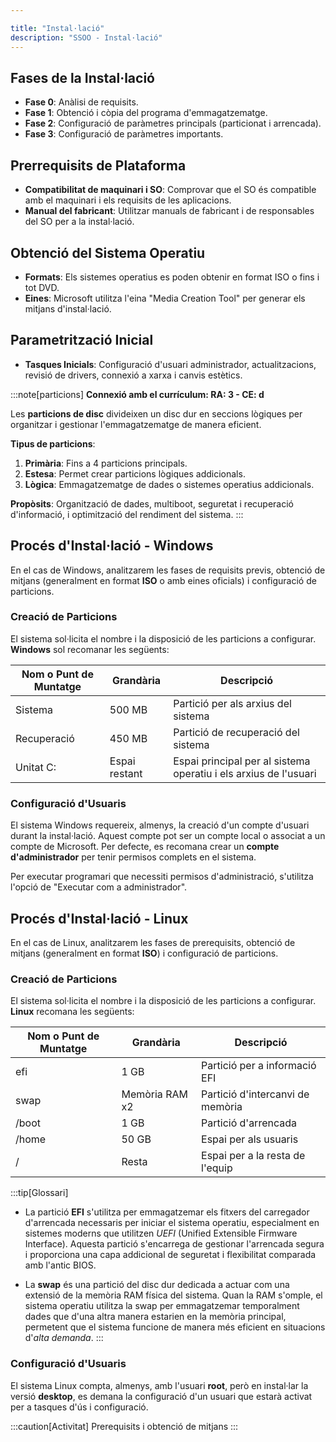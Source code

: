 ```yaml
---

title: "Instal·lació"  
description: "SSOO - Instal·lació"  
---
```


## Fases de la Instal·lació
- **Fase 0**: Anàlisi de requisits.
- **Fase 1**: Obtenció i còpia del programa d'emmagatzematge.
- **Fase 2**: Configuració de paràmetres principals (particionat i arrencada).
- **Fase 3**: Configuració de paràmetres importants.

## Prerrequisits de Plataforma
- **Compatibilitat de maquinari i SO**: Comprovar que el SO és compatible amb el maquinari i els requisits de les aplicacions.
- **Manual del fabricant**: Utilitzar manuals de fabricant i de responsables del SO per a la instal·lació.

## Obtenció del Sistema Operatiu
- **Formats**: Els sistemes operatius es poden obtenir en format ISO o fins i tot DVD.
- **Eines**: Microsoft utilitza l'eina "Media Creation Tool" per generar els mitjans d'instal·lació.

## Parametrització Inicial
- **Tasques Inicials**: Configuració d'usuari administrador, actualitzacions, revisió de drivers, connexió a xarxa i canvis estètics.

:::note[particions]
**Connexió amb el currículum: RA: 3 - CE: d**

Les **particions de disc** divideixen un disc dur en seccions lògiques per organitzar i gestionar l'emmagatzematge de manera eficient. 

**Tipus de particions**:  
1. **Primària**: Fins a 4 particions principals.
2. **Estesa**: Permet crear particions lògiques addicionals.
3. **Lògica**: Emmagatzematge de dades o sistemes operatius addicionals.

**Propòsits**: Organització de dades, multiboot, seguretat i recuperació d'informació, i optimització del rendiment del sistema.
:::

## Procés d'Instal·lació - Windows

En el cas de Windows, analitzarem les fases de requisits previs, obtenció de mitjans (generalment en format **ISO** o amb eines oficials) i configuració de particions.

### Creació de Particions
El sistema sol·licita el nombre i la disposició de les particions a configurar. **Windows** sol recomanar les següents:

| Nom o Punt de Muntatge  | Grandària        | Descripció                            |
|-------------------------|------------------|---------------------------------------|
| Sistema                 | 500 MB           | Partició per als arxius del sistema   |
| Recuperació             | 450 MB           | Partició de recuperació del sistema   |
| Unitat C:               | Espai restant    | Espai principal per al sistema operatiu i els arxius de l'usuari |

### Configuració d'Usuaris
El sistema Windows requereix, almenys, la creació d'un compte d'usuari durant la instal·lació. Aquest compte pot ser un compte local o associat a un compte de Microsoft. Per defecte, es recomana crear un **compte d'administrador** per tenir permisos complets en el sistema.

Per executar programari que necessiti permisos d'administració, s'utilitza l'opció de "Executar com a administrador".

## Procés d'Instal·lació - Linux

En el cas de Linux, analitzarem les fases de prerequisits, obtenció de mitjans (generalment en format **ISO**) i configuració de particions.

### Creació de Particions   
El sistema sol·licita el nombre i la disposició de les particions a configurar. **Linux** recomana les següents:

| Nom o Punt de Muntatge | Grandària         | Descripció                        |
|------------------------|-------------------|-----------------------------------|
| efi                    | 1 GB              | Partició per a informació EFI     |
| swap                   | Memòria RAM x2    | Partició d'intercanvi de memòria  |
| /boot                  | 1 GB              | Partició d'arrencada              |
| /home                  | 50 GB             | Espai per als usuaris             |
| /                      | Resta             | Espai per a la resta de l'equip   |


:::tip[Glossari]
- La partició **EFI** s'utilitza per emmagatzemar els fitxers del carregador d'arrencada necessaris per iniciar el sistema operatiu, especialment en sistemes moderns que utilitzen _UEFI_ (Unified Extensible Firmware Interface). Aquesta partició s'encarrega de gestionar l'arrencada segura i proporciona una capa addicional de seguretat i flexibilitat comparada amb l'antic BIOS.

- La **swap** és una partició del disc dur dedicada a actuar com una extensió de la memòria RAM física del sistema. Quan la RAM s'omple, el sistema operatiu utilitza la swap per emmagatzemar temporalment dades que d'una altra manera estarien en la memòria principal, permetent que el sistema funcione de manera més eficient en situacions d'_alta demanda_.
:::

### Configuració d'Usuaris
El sistema Linux compta, almenys, amb l'usuari **root**, però en instal·lar la versió **desktop**, es demana la configuració d'un usuari que estarà activat per a tasques d'ús i configuració.

:::caution[Activitat]
Prerequisits i obtenció de mitjans
:::